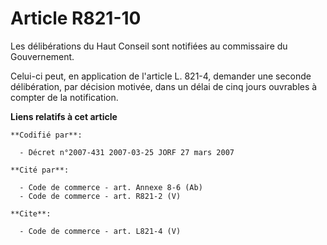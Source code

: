# Article R821-10

Les délibérations du Haut Conseil sont notifiées au commissaire du Gouvernement. 

Celui-ci peut, en application de l'article L. 821-4, demander une seconde délibération, par décision motivée, dans un délai
de cinq jours ouvrables à compter de la notification.

**Liens relatifs à cet article**

	**Codifié par**:

	  - Décret n°2007-431 2007-03-25 JORF 27 mars 2007

	**Cité par**:

	  - Code de commerce - art. Annexe 8-6 (Ab)
	  - Code de commerce - art. R821-2 (V)

	**Cite**:

	  - Code de commerce - art. L821-4 (V)
